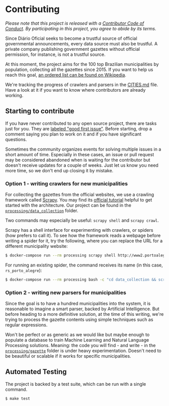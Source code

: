 # Contributing

*Please note that this project is released with a [Contributor Code of Conduct](CODE_OF_CONDUCT.md). By participating in this project, you agree to abide by its terms.*

Since Diário Oficial seeks to become a trustful source of official governmental announcements, every data source must also be trustful. A private company publishing government gazettes without official permission, for instance, is not a trustful source.

At this moment, the project aims for the 100 top Brazilian municipalities by population, collecting all the gazettes since 2015. If you want to help us reach this goal, [an ordered list can be found on Wikipedia](https://pt.wikipedia.org/wiki/Lista_de_munic%C3%ADpios_do_Brasil_por_popula%C3%A7%C3%A3o).

We're tracking the progress of crawlers and parsers in the [CITIES.md](CITIES.md) file. Have a look at it if you want to know where contributors are already working.

## Starting to contribute

If you have never contributed to any open source project, there are tasks just for you. They are [labeled "good first issue"](https://github.com/okfn-brasil/diario-oficial/issues?q=is%3Aissue+is%3Aopen+label%3A%22good+first+issue%22). Before starting, drop a comment saying you plan to work on it and if you have significant questions.

Sometimes the community organizes events for solving multiple issues in a short amount of time. Especially in these cases, an issue or pull request may be considered abandoned when is waiting for the contributor but doesn't receive updates for a couple of weeks. Just let us know you need more time, so we don't end up closing it by mistake.

### Option 1 - writing crawlers for new municipalities

For collecting the gazettes from the official websites, we use a crawling framework called [Scrapy](https://docs.scrapy.org). You may find its [official tutorial](https://docs.scrapy.org/en/latest/intro/tutorial.html) helpful to get started with the architecture. Our project can be found in the [`processing/data_collection`](processing/data_collection) folder.

Two commands may especially be useful: `scrapy shell` and `scrapy crawl`.

Scrapy has a shell interface for experimenting with crawlers, or spiders (how prefers to call it). To see how the framework reads a webpage before writing a spider for it, try the following, where you can replace the URL for a different municipality website:

```sh
$ docker-compose run --rm processing scrapy shell http://www2.portoalegre.rs.gov.br/dopa/
```

For running an existing spider, the command receives its name (in this case, `rs_porto_alegre`):

```sh
$ docker-compose run --rm processing bash -c "cd data_collection && scrapy crawl rs_porto_alegre"
```

### Option 2 - writing new parsers for municipalities

Since the goal is to have a hundred municipalities into the system, it is reasonable to imagine a smart parser, backed by Artificial Intelligence. But before heading to a more definitive solution, at the time of this writing, we're trying to process the gazette contents using simple techniques such as regular expressions.

Won't be perfect or as generic as we would like but maybe enough to populate a database to train Machine Learning and Natural Language Processing solutions. Meaning: the code you will find - and write - in the [`processing/gazette`](processing/gazette) folder is under heavy experimentation. Doesn't need to be beautiful or scalable if it works for specific municipalities.

## Automated Testing

The project is backed by a test suite, which can be run with a single command.

```sh
$ make test
```
